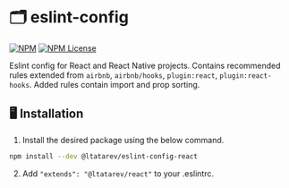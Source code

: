 # 🗂️ eslint-config

[![NPM](https://img.shields.io/npm/v/@ltatarev/eslint-config-react-native?style=flat-square)](https://www.npmjs.com/package/@ltatarev/eslint-config-react-native) [![NPM License](https://img.shields.io/npm/l/@ltatarev/eslint-config-react-native?style=flat-square)](https://opensource.org/licenses/MIT)

Eslint config for React and React Native projects. Contains recommended rules extended from `airbnb`, `airbnb/hooks`, `plugin:react`, `plugin:react-hooks`. Added rules contain import and prop sorting.

## 🖥️ Installation

1. Install the desired package using the below command.

```sh
npm install --dev @ltatarev/eslint-config-react
```

2. Add `"extends": "@ltatarev/react"` to your .eslintrc.
